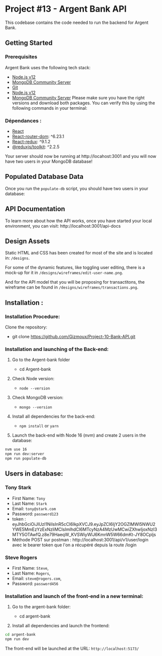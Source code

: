 # Project #13 - Argent Bank API

This codebase contains the code needed to run the backend for Argent Bank.

## Getting Started

### Prerequisites

Argent Bank uses the following tech stack:

- [Node.js v12](https://nodejs.org/en/)
- [MongoDB Community Server](https://www.mongodb.com/try/download/community)
- [Git](https://git-scm.com)
- [Node.js v12](https://nodejs.org/en/)
- [MongoDB Community Server](https://www.mongodb.com/try/download/community)
  Please make sure you have the right versions and download both packages. You can verify this by using the following commands in your terminal:

### Dépendances :

- [React](https://reactjs.org)
- [React-router-dom](https://reactrouter.com/): ^6.23.1
- [React-redux](https://react-redux.js.org/): ^9.1.2
- [@reduxjs/toolkit](https://redux-toolkit.js.org/): ^2.2.5

Your server should now be running at http://locahost:3001 and you will now have two users in your MongoDB database!

## Populated Database Data

Once you run the `populate-db` script, you should have two users in your database:

## API Documentation

To learn more about how the API works, once you have started your local environment, you can visit: http://localhost:3001/api-docs

## Design Assets

Static HTML and CSS has been created for most of the site and is located in: `/designs`.

For some of the dynamic features, like toggling user editing, there is a mock-up for it in `/designs/wireframes/edit-user-name.png`.

And for the API model that you will be proposing for transactitons, the wireframe can be found in `/designs/wireframes/transactions.png`.

## Installation :

### Installation Procedure:

Clone the repository:

- git clone https://github.com/Gizmoux/Project-10-Bank-API.git

### Installation and launching of the Back-end:

1. Go to the Argent-bank folder

   - cd Argent-bank

2. Check Node version:

   - `node --version`

3. Check MongoDB version:

   - `mongo --version`

4. Install all dependencies for the back-end:

   - `npm install` or `yarn`

5. Launch the back-end with Node 16 (nvm) and create 2 users in the database:

```bash
nvm use 16
npm run dev:server
npm run populate-db
```

## Users in database:

### Tony Stark

- First Name: `Tony`
- Last Name: `Stark`
- Email: `tony@stark.com`
- Password: `password123`
- token : eyJhbGciOiJIUzI1NiIsInR5cCI6IkpXVCJ9.eyJpZCI6IjY2OGZlMWI5NWU2YWE5MmEzYzExNzliMCIsImlhdCI6MTcyNzA4MzUwMCwiZXhwIjoxNzI3MTY5OTAwfQ.z8e79HaeqW_KVSWiyWlJ6KmnW5W66dmKt-JY8OCpljs
- Méthode POST sur postman : http://localhost:3001/api/v1/user/login avec le bearer token que l'on a récupéré depuis la route /login

### Steve Rogers

- First Name: `Steve`,
- Last Name: `Rogers`,
- Email: `steve@rogers.com`,
- Password: `password456`

### Installation and launch of the front-end in a new terminal:

1. Go to the argent-bank folder:

   - cd argent-bank

2. Install all dependencies and launch the frontend:

```bash
cd argent-bank
npm run dev
```

The front-end will be launched at the URL:
`http://localhost:5173/`
